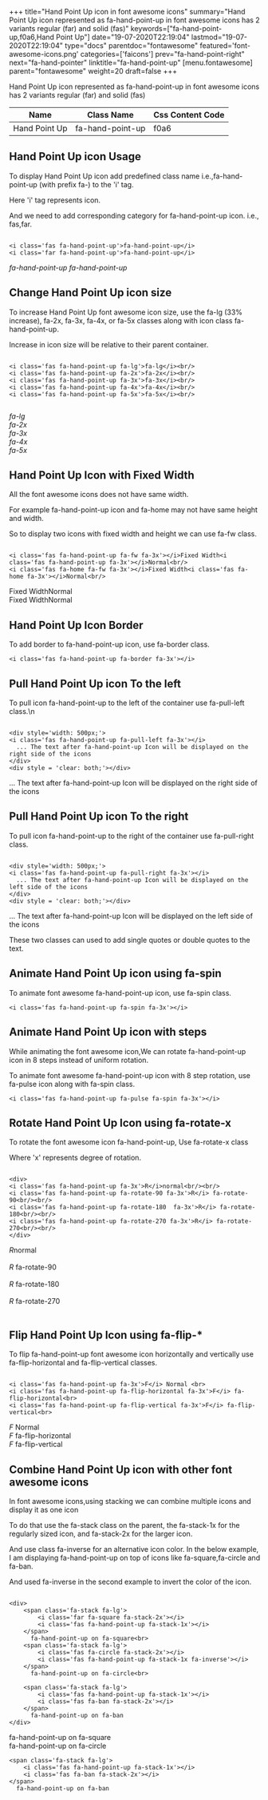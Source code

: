 +++
title="Hand Point Up icon in font awesome icons"
summary="Hand Point Up icon represented as fa-hand-point-up in font awesome icons has 2 variants regular (far) and solid (fas)"
keywords=["fa-hand-point-up,f0a6,Hand Point Up"]
date="19-07-2020T22:19:04"
lastmod="19-07-2020T22:19:04"
type="docs"
parentdoc="fontawesome"
featured='font-awesome-icons.png'
categories=['faicons']
prev="fa-hand-point-right"
next="fa-hand-pointer"
linktitle="fa-hand-point-up"
[menu.fontawesome]
parent="fontawesome"
weight=20
draft=false
+++


Hand Point Up icon represented as fa-hand-point-up in font awesome icons has 2 variants regular (far) and solid (fas)

<div class='table-responsive'><table class='table'><thead><tr><th>Name</th><th>Class Name</th><th>Css Content Code</th></tr></thead><tbody><tr><td>Hand Point Up</td><td>fa-hand-point-up</td><td>f0a6</td></tr></tbody></table></div>



## Hand Point Up icon Usage

To display Hand Point Up icon add predefined class name i.e.,fa-hand-point-up (with prefix fa-) to the 'i' tag.

Here 'i' tag represents icon.

And we need to add corresponding category for fa-hand-point-up icon. i.e., fas,far.


```

<i class='fas fa-hand-point-up'>fa-hand-point-up</i>
<i class='far fa-hand-point-up'>fa-hand-point-up</i>
```

<i class='fas fa-hand-point-up'>fa-hand-point-up</i>
<i class='far fa-hand-point-up'>fa-hand-point-up</i>




## Change Hand Point Up icon size
To increase Hand Point Up font awesome icon size, use the fa-lg (33% increase), fa-2x, fa-3x, fa-4x, or fa-5x classes along with icon class fa-hand-point-up.

Increase in icon size will be relative to their parent container. 

```

<i class='fas fa-hand-point-up fa-lg'>fa-lg</i><br/>
<i class='fas fa-hand-point-up fa-2x'>fa-2x</i><br/>
<i class='fas fa-hand-point-up fa-3x'>fa-3x</i><br/>
<i class='fas fa-hand-point-up fa-4x'>fa-4x</i><br/>
<i class='fas fa-hand-point-up fa-5x'>fa-5x</i><br/>
            
```

<i class='fas fa-hand-point-up fa-lg'>fa-lg</i><br/>
<i class='fas fa-hand-point-up fa-2x'>fa-2x</i><br/>
<i class='fas fa-hand-point-up fa-3x'>fa-3x</i><br/>
<i class='fas fa-hand-point-up fa-4x'>fa-4x</i><br/>
<i class='fas fa-hand-point-up fa-5x'>fa-5x</i><br/>
            



## Hand Point Up Icon with Fixed Width 

All the font awesome icons does not have same width.

For example fa-hand-point-up icon and fa-home may not have same height and width.

So to display two icons with fixed width and height we can use fa-fw class.


```

<i class='fas fa-hand-point-up fa-fw fa-3x'></i>Fixed Width<i class='fas fa-hand-point-up fa-3x'></i>Normal<br/>
<i class='fas fa-home fa-fw fa-3x'></i>Fixed Width<i class='fas fa-home fa-3x'></i>Normal<br/>
```

<i class='fas fa-hand-point-up fa-fw fa-3x'></i>Fixed Width<i class='fas fa-hand-point-up fa-3x'></i>Normal<br/>
<i class='fas fa-home fa-fw fa-3x'></i>Fixed Width<i class='fas fa-home fa-3x'></i>Normal<br/>



## Hand Point Up Icon Border 

To add border to fa-hand-point-up icon, use fa-border class.


```
<i class='fas fa-hand-point-up fa-border fa-3x'></i>

```
<i class='fas fa-hand-point-up fa-border fa-3x'></i>





## Pull Hand Point Up icon To the left

To pull icon fa-hand-point-up to the left of the container use fa-pull-left class.\n

```

<div style='width: 500px;'>
<i class='fas fa-hand-point-up fa-pull-left fa-3x'></i>
  ... The text after fa-hand-point-up Icon will be displayed on the right side of the icons
</div>
<div style = 'clear: both;'></div>
```

<div style='width: 500px;'>
<i class='fas fa-hand-point-up fa-pull-left fa-3x'></i>
  ... The text after fa-hand-point-up Icon will be displayed on the right side of the icons
</div>
<div style = 'clear: both;'></div>




## Pull Hand Point Up icon To the right
To pull icon fa-hand-point-up to the right of the container use fa-pull-right class.

```

<div style='width: 500px;'>
<i class='fas fa-hand-point-up fa-pull-right fa-3x'></i>
  ... The text after fa-hand-point-up Icon will be displayed on the left side of the icons
</div>
<div style = 'clear: both;'></div>
```

<div style='width: 500px;'>
<i class='fas fa-hand-point-up fa-pull-right fa-3x'></i>
  ... The text after fa-hand-point-up Icon will be displayed on the left side of the icons
</div>
<div style = 'clear: both;'></div>

These two classes can used to add single quotes or double quotes to the text.


## Animate Hand Point Up icon using fa-spin
To animate font awesome fa-hand-point-up icon, use fa-spin class.

```
<i class='fas fa-hand-point-up fa-spin fa-3x'></i>
```
<i class='fas fa-hand-point-up fa-spin fa-3x'></i>




## Animate Hand Point Up icon with steps
While animating the font awesome icon,We can rotate fa-hand-point-up icon in 8 steps instead of uniform rotation.

To animate font awesome fa-hand-point-up icon with 8 step rotation, use fa-pulse icon along with fa-spin class.


```
<i class='fas fa-hand-point-up fa-pulse fa-spin fa-3x'></i>

```
<i class='fas fa-hand-point-up fa-pulse fa-spin fa-3x'></i>





## Rotate Hand Point Up Icon using fa-rotate-x
To rotate the font awesome icon fa-hand-point-up, Use fa-rotate-x class

Where 'x' represents degree of rotation.


```

<div>
<i class='fas fa-hand-point-up fa-3x'>R</i>normal<br/><br/>
<i class='fas fa-hand-point-up fa-rotate-90 fa-3x'>R</i> fa-rotate-90<br/><br/> 
<i class='fas fa-hand-point-up fa-rotate-180  fa-3x'>R</i> fa-rotate-180<br/><br/> 
<i class='fas fa-hand-point-up fa-rotate-270 fa-3x'>R</i> fa-rotate-270<br/><br/>
</div>
```

<div>
<i class='fas fa-hand-point-up fa-3x'>R</i>normal<br/><br/>
<i class='fas fa-hand-point-up fa-rotate-90 fa-3x'>R</i> fa-rotate-90<br/><br/> 
<i class='fas fa-hand-point-up fa-rotate-180  fa-3x'>R</i> fa-rotate-180<br/><br/> 
<i class='fas fa-hand-point-up fa-rotate-270 fa-3x'>R</i> fa-rotate-270<br/><br/>
</div>




## Flip Hand Point Up Icon using fa-flip-*
To flip fa-hand-point-up font awesome icon horizontally and vertically use fa-flip-horizontal and fa-flip-vertical classes. 

```

<i class='fas fa-hand-point-up fa-3x'>F</i> Normal <br>
<i class='fas fa-hand-point-up fa-flip-horizontal fa-3x'>F</i> fa-flip-horizontal<br>
<i class='fas fa-hand-point-up fa-flip-vertical fa-3x'>F</i> fa-flip-vertical<br>
```

<i class='fas fa-hand-point-up fa-3x'>F</i> Normal <br>
<i class='fas fa-hand-point-up fa-flip-horizontal fa-3x'>F</i> fa-flip-horizontal<br>
<i class='fas fa-hand-point-up fa-flip-vertical fa-3x'>F</i> fa-flip-vertical<br>




## Combine Hand Point Up icon with other font awesome icons
In font awesome icons,using stacking we can combine multiple icons and display it as one icon 

To do that use the fa-stack class on the parent, the fa-stack-1x for the regularly sized icon, and fa-stack-2x for the larger icon.

And use class fa-inverse for an alternative icon color. 
In the below example, I am displaying fa-hand-point-up on top of icons like fa-square,fa-circle and fa-ban.

And used fa-inverse in the second example to invert the color of the icon.

```

<div>
    <span class='fa-stack fa-lg'>
        <i class='far fa-square fa-stack-2x'></i>
        <i class='fas fa-hand-point-up fa-stack-1x'></i>
    </span>
      fa-hand-point-up on fa-square<br>
    <span class='fa-stack fa-lg'>
        <i class='fas fa-circle fa-stack-2x'></i>
        <i class='fas fa-hand-point-up fa-stack-1x fa-inverse'></i>
    </span>
      fa-hand-point-up on fa-circle<br>

    <span class='fa-stack fa-lg'>
        <i class='fas fa-hand-point-up fa-stack-1x'></i>
        <i class='fas fa-ban fa-stack-2x'></i>
    </span>
      fa-hand-point-up on fa-ban
</div>
```

<div>
    <span class='fa-stack fa-lg'>
        <i class='far fa-square fa-stack-2x'></i>
        <i class='fas fa-hand-point-up fa-stack-1x'></i>
    </span>
      fa-hand-point-up on fa-square<br>
    <span class='fa-stack fa-lg'>
        <i class='fas fa-circle fa-stack-2x'></i>
        <i class='fas fa-hand-point-up fa-stack-1x fa-inverse'></i>
    </span>
      fa-hand-point-up on fa-circle<br>

    <span class='fa-stack fa-lg'>
        <i class='fas fa-hand-point-up fa-stack-1x'></i>
        <i class='fas fa-ban fa-stack-2x'></i>
    </span>
      fa-hand-point-up on fa-ban
</div>






